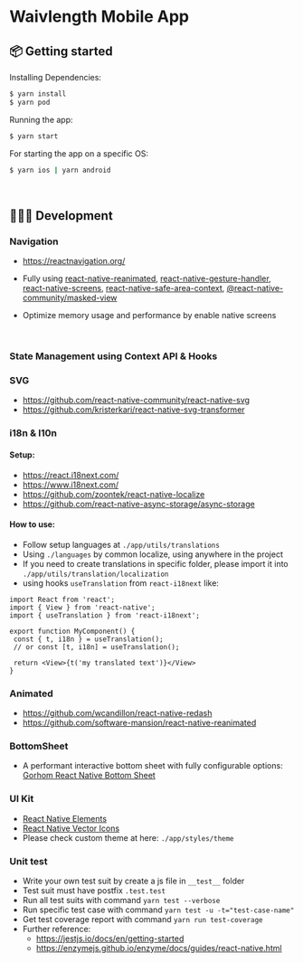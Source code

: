 # Waivlength Mobile App


## 📦 Getting started

Installing Dependencies:

```bash
$ yarn install
$ yarn pod
```

Running the app:

```bash
$ yarn start
```

For starting the app on a specific OS:

```bash
$ yarn ios | yarn android
```

<br />

## 👩🏾‍💻 Development

### Navigation

- https://reactnavigation.org/

- Fully using [react-native-reanimated](https://github.com/software-mansion/react-native-reanimated), [react-native-gesture-handler](https://github.com/software-mansion/react-native-gesture-handler), [react-native-screens](https://github.com/software-mansion/react-native-screens), [react-native-safe-area-context](https://github.com/th3rdwave/react-native-safe-area-context), [@react-native-community/masked-view](https://github.com/react-native-masked-view/masked-view#readme)

- Optimize memory usage and performance by enable native screens

<br/>

### State Management using Context API & Hooks

### SVG

- https://github.com/react-native-community/react-native-svg
- https://github.com/kristerkari/react-native-svg-transformer

### i18n & l10n

#### Setup:

- https://react.i18next.com/
- https://www.i18next.com/
- https://github.com/zoontek/react-native-localize
- https://github.com/react-native-async-storage/async-storage

#### How to use:

- Follow setup languages at `./app/utils/translations`
- Using `./languages` by common localize, using anywhere in the project
- If you need to create translations in specific folder, please import it into `./app/utils/translation/localization`
- using hooks `useTranslation` from `react-i18next` like:

```
import React from 'react';
import { View } from 'react-native';
import { useTranslation } from 'react-i18next';

export function MyComponent() {
 const { t, i18n } = useTranslation();
 // or const [t, i18n] = useTranslation();

 return <View>{t('my translated text')}</View>
}
```

### Animated

- https://github.com/wcandillon/react-native-redash
- https://github.com/software-mansion/react-native-reanimated

### BottomSheet

- A performant interactive bottom sheet with fully configurable options: [Gorhom React Native Bottom Sheet](https://gorhom.github.io/react-native-bottom-sheet/)

### UI Kit

- [React Native Elements](https://reactnativeelements.com/docs)
- [React Native Vector Icons](https://github.com/oblador/react-native-vector-icons)
- Please check custom theme at here: `./app/styles/theme`

### Unit test

- Write your own test suit by create a js file in `__test__` folder
- Test suit must have postfix `.test.test`
- Run all test suits with command `yarn test --verbose`
- Run specific test case with command `yarn test -u -t="test-case-name"`
- Get test coverage report with command `yarn run test-coverage`
- Further reference:
  - https://jestjs.io/docs/en/getting-started
  - https://enzymejs.github.io/enzyme/docs/guides/react-native.html
